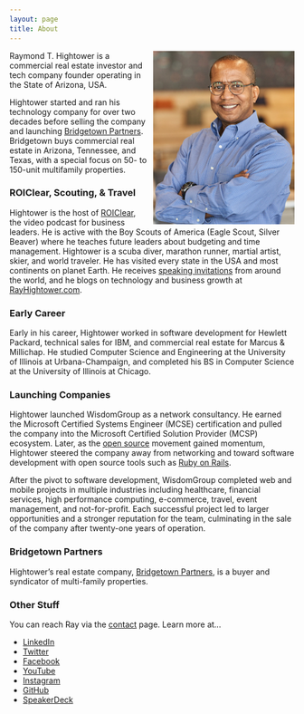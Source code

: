 ```yaml
---
layout: page
title: About
---
```


<img style="margin-left:10px" align="right" src="/images/RayHightower_Sep2021_Phoenix_AZ_USA.jpg" width="250" alt="Ray Hightower in Phoenix, AZ, USA. September 2021." title="Ray Hightower in Phoenix, AZ, USA. September 2021." />

Raymond T. Hightower is a commercial real estate investor and tech company founder operating in the State of Arizona, USA. 

Hightower started and ran his technology company for over two decades before selling the company and launching [Bridgetown Partners](https://BridgetownPartners.com). Bridgetown buys commercial real estate in Arizona, Tennessee, and Texas, with a special focus on 50- to 150-unit multifamily properties.

### ROIClear, Scouting, & Travel

Hightower is the host of [ROIClear](https://ROIClear.com), the video podcast for business leaders. He is active with the Boy Scouts of America (Eagle Scout, Silver Beaver) where he teaches future leaders about budgeting and time management. Hightower is a scuba diver, marathon runner, martial artist, skier, and world traveler. He has visited every state in the USA and most continents on planet Earth. He receives [speaking invitations](/speaking) from around the world, and he blogs on technology and business growth at [RayHightower.com](/).

### Early Career

Early in his career, Hightower worked in software development for Hewlett Packard, technical sales for IBM, and commercial real estate for Marcus & Millichap. He studied Computer Science and Engineering at the University of Illinois at Urbana-Champaign, and completed his BS in Computer Science at the University of Illinois at Chicago.

### Launching Companies

Hightower launched WisdomGroup as a network consultancy. He earned the Microsoft Certified Systems Engineer (MCSE) certification and pulled the company into the Microsoft Certified Solution Provider (MCSP) ecosystem. Later, as the [open source](/blog/2014/02/22/what-is-open-source/) movement gained momentum, Hightower steered the company away from networking and toward software development with open source tools such as [Ruby on Rails](/blog/2017/07/25/a-business-view-of-ruby-on-rails/).

After the pivot to software development, WisdomGroup completed web and mobile projects in multiple industries including healthcare, financial services, high performance computing, e-commerce, travel, event management, and not-for-profit. Each successful project led to larger opportunities and a stronger reputation for the team, culminating in the sale of the company after twenty-one years of operation.

### Bridgetown Partners

Hightower’s real estate company, [Bridgetown Partners](https://BridgetownPartners.com), is a buyer and syndicator of multi-family properties.


### Other Stuff

You can reach Ray via the [contact](/contact) page. Learn more at…

* [LinkedIn](https://linkedin.com/in/rayhightower)
* [Twitter](https://twitter.com/rayhightower)
* [Facebook](https://facebook.com/rayhightower)
* [YouTube](https://youtube.com/rayhightower)
* [Instagram](https://instagram.com/rayhightower)
* [GitHub](https://github.com/rayhightower)
* [SpeakerDeck](https://speakerdeck.com/rayhightower)

